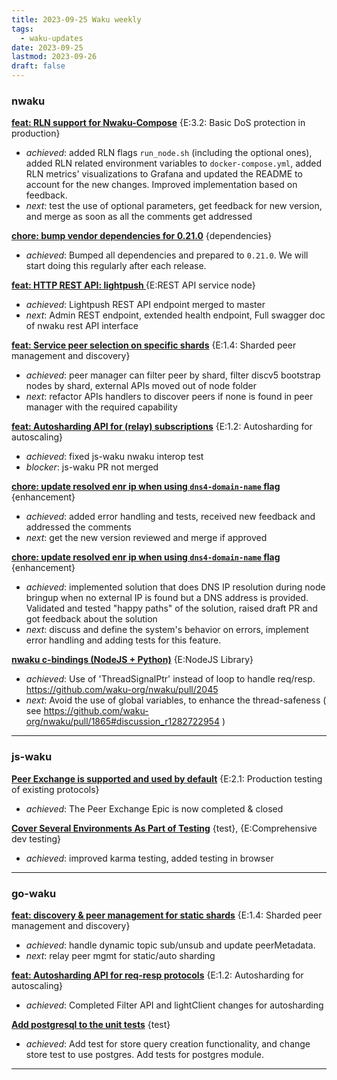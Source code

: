 ```yaml
---
title: 2023-09-25 Waku weekly
tags:
  - waku-updates
date: 2023-09-25
lastmod: 2023-09-26
draft: false
---
```


### nwaku

**[feat: RLN support for Nwaku-Compose](https://github.com/waku-org/nwaku/issues/2051)** {E:3.2: Basic DoS protection in production}

- _achieved_: added RLN flags `run_node.sh` (including the optional ones), added RLN related environment variables to `docker-compose.yml`, added RLN metrics' visualizations to Grafana and updated the README to account for the new changes. Improved implementation based on feedback. 
- _next_: test the use of optional parameters, get feedback for new version, and merge as soon as all the comments get addressed

**[chore: bump vendor dependencies for 0.21.0](https://github.com/waku-org/nwaku/issues/2041)** {dependencies}

- _achieved_: Bumped all dependencies and prepared to `0.21.0`. We will start doing this regularly after each release.

**[feat: HTTP REST API: lightpush ](https://github.com/waku-org/nwaku/issues/2040)** {E:REST API service node}

- _achieved_: Lightpush REST API endpoint merged to master
- _next_: Admin REST endpoint, extended health endpoint, Full swagger doc of nwaku rest API interface

**[feat: Service peer selection on specific shards](https://github.com/waku-org/nwaku/issues/1941)** {E:1.4: Sharded peer management and discovery}

- _achieved_: peer manager can filter peer by shard, filter discv5 bootstrap nodes by shard, external APIs moved out of node folder
- _next_: refactor APIs handlers to discover peers if none is found in peer manager with the required capability

**[feat: Autosharding API for (relay) subscriptions](https://github.com/waku-org/nwaku/issues/1936)** {E:1.2: Autosharding for autoscaling}

- _achieved_: fixed js-waku nwaku interop test
- _blocker_: js-waku PR not merged

**[chore: update resolved enr ip when using `dns4-domain-name` flag](https://github.com/waku-org/nwaku/issues/1576)** {enhancement}

- _achieved_: added error handling and tests, received new feedback and addressed the comments
- _next_: get the new version reviewed and merge if approved

**[chore: update resolved enr ip when using `dns4-domain-name` flag](https://github.com/waku-org/nwaku/issues/1576)** {enhancement}

- _achieved_: implemented solution that does DNS IP resolution during node bringup when no external IP is found but a DNS address is provided.
Validated and tested "happy paths" of the solution, raised draft PR and got feedback about the solution
- _next_: discuss and define the system's behavior on errors, implement error handling and adding tests for this feature.

**[nwaku c-bindings (NodeJS + Python)](https://github.com/waku-org/nwaku/issues/1332)** {E:NodeJS Library}

- _achieved_: Use of 'ThreadSignalPtr' instead of loop to handle req/resp.
https://github.com/waku-org/nwaku/pull/2045
- _next_:  Avoid the use of global variables, to enhance the thread-safeness ( see https://github.com/waku-org/nwaku/pull/1865#discussion_r1282722954 )

---
### js-waku

**[Peer Exchange is supported and used by default](https://github.com/waku-org/js-waku/issues/1429)** {E:2.1: Production testing of existing protocols}

- _achieved_: The Peer Exchange Epic is now completed & closed

**[Cover Several Environments As Part of Testing](https://github.com/waku-org/js-waku/issues/52)** {test}, {E:Comprehensive dev testing}

- _achieved_: improved karma testing, added testing in browser

---
### go-waku

**[feat: discovery & peer management for static shards](https://github.com/waku-org/go-waku/issues/727)** {E:1.4: Sharded peer management and discovery}

- _achieved_: handle dynamic topic sub/unsub and update peerMetadata.
- _next_: relay peer mgmt for static/auto sharding

**[feat: Autosharding API for req-resp protocols](https://github.com/waku-org/go-waku/issues/673)** {E:1.2: Autosharding for autoscaling}

- _achieved_: Completed Filter API and lightClient changes for autosharding 

**[Add postgresql to the unit tests](https://github.com/waku-org/go-waku/issues/607)** {test}

- _achieved_: Add test for store query creation functionality, and change store test to use postgres. Add tests for postgres module.

---
